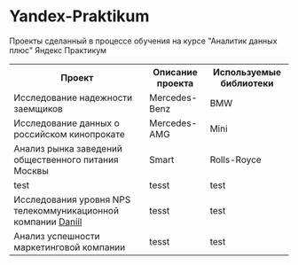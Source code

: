 # Yandex-Praktikum
Проекты сделанный в процессе обучения на курсе "Аналитик данных плюс" Яндекс Практикум
<table>
  <tbody>
    <tr>
      <th>Проект</th>
      <th>Описание проекта</th>
      <th>Используемые библиотеки</th>
    </tr>
    <tr>
      <td>Исследование надежности заемщиков</td>
      <td>Mercedes-Benz</td>
      <td>BMW</td>
    </tr>
    <tr>
      <td> Исследование данных о российском кинопрокате</td>
      <td>Mercedes-AMG</td>
      <td>Mini</td>
    </tr>
    <tr>
      <td>Анализ рынка заведений общественного питания Москвы</td>
      <td>Smart</td>
      <td>Rolls-Royce</td>
    </tr>
    <tr>
      <td> test</td>
      <td>tesst</td>
      <td>test</td>
    </tr>
    <tr>
      <td> Исследования уровня NPS телекоммуникационной компании <a href="https://daniilshat.ru/" target="_blank">Daniil</a> </td>
      <td>tesst</td>
      <td>test</td>
    </tr>
    <tr>
      <td> Анализ успешности маркетинговой компании </td>
      <td>tesst</td>
      <td>test</td>
    </tr>
  </tbody>
</table>
